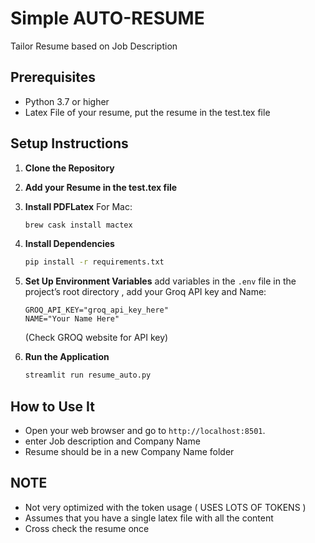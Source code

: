 # Simple AUTO-RESUME

Tailor Resume based on Job Description 

## Prerequisites
- Python 3.7 or higher
- Latex File of your resume, put the resume in the test.tex file

## Setup Instructions

1. **Clone the Repository**
2. **Add your Resume in the test.tex file**
3. **Install PDFLatex**
   For Mac:
   ```bash
   brew cask install mactex
   ```
5. **Install Dependencies**
   ```bash
   pip install -r requirements.txt
   ```

6. **Set Up Environment Variables**
   add variables in the  `.env` file in the project’s root directory , add your Groq API key and Name:
   ```
   GROQ_API_KEY="groq_api_key_here"
   NAME="Your Name Here"
   ```
   (Check GROQ website for API key)
   
7. **Run the Application**
   ```bash
   streamlit run resume_auto.py
   ```

## How to Use It

- Open your web browser and go to `http://localhost:8501`.
- enter Job description and Company Name
- Resume should be in a new Company Name folder

## NOTE
- Not very optimized with the token usage ( USES LOTS OF TOKENS )
- Assumes that you have a single latex file with all the content
- Cross check the resume once


